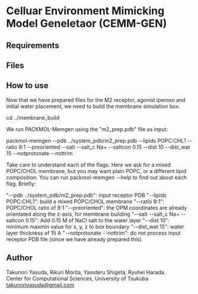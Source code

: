 # Celluar Environment Mimicking Model Geneletaor (CEMM-GEN)

## Requirements 


## Files  


## How to use
Now that we have prepared files for the M2 receptor, agonist iperoxo and initial water placement, we need to build the membrane simulation box.

cd ../membrane_build

We run PACKMOL-Memgen using the "m2_prep.pdb" file as input:

packmol-memgen --pdb ../system_pdb/m2_prep.pdb --lipids POPC:CHL1 --ratio 9:1 --preoriented --salt --salt_c Na+ --saltcon 0.15 --dist 10 --dist_wat 15 --notprotonate --nottrim

Take care to understand each of the flags. Here we ask for a mixed POPC/CHOL membrane, but you may want plain POPC, or a different lipid composition. You can run packmol-memgen --help to find out about each flag. Briefly:

"--pdb ../system_pdb/m2_prep.pdb": input receptor PDB
"--lipids POPC:CHL1": build a mixed POPC/CHOL membrane
"--ratio 9:1": POPC/CHOL ratio of 9:1
"--preoriented": the OPM coordinates are already orientated along the z-axis, for membrane building
"--salt --salt_c Na+ --saltcon 0.15": Add 0.15 M of NaCl salt to the water layer
"--dist 10": minimum maxmin value for x, y, z to box boundary
"--dist_wat 15": water layer thickness of 15 A
"--notprotonate --nottrim": do not process input receptor PDB file (since we have already prepared this)



## Author 
Takunori Yasuda, Rikuri Morita, Yasuteru Shigeta, Ryuhei Harada.  
Center for Computational Sciences, University of Tsukuba  
takunoriyasuda@gmail.com
